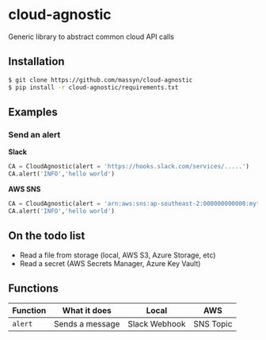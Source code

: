 # cloud-agnostic
Generic library to abstract common cloud API calls

## Installation

```bash
$ git clone https://github.com/massyn/cloud-agnostic
$ pip install -r cloud-agnostic/requirements.txt
```

## Examples

### Send an alert

**Slack**

```python
CA = CloudAgnostic(alert = 'https://hooks.slack.com/services/.....')
CA.alert('INFO','hello world')
```

**AWS SNS**

```python
CA = CloudAgnostic(alert = 'arn:aws:sns:ap-southeast-2:000000000000:mytopic')
CA.alert('INFO','hello world')
```

## On the todo list

* Read a file from storage (local, AWS S3, Azure Storage, etc)
* Read a secret (AWS Secrets Manager, Azure Key Vault)

## Functions

|**Function**|**What it does**|**Local**|**AWS**|
|--|--|--|--|
|`alert`|Sends a message|Slack Webhook|SNS Topic|
